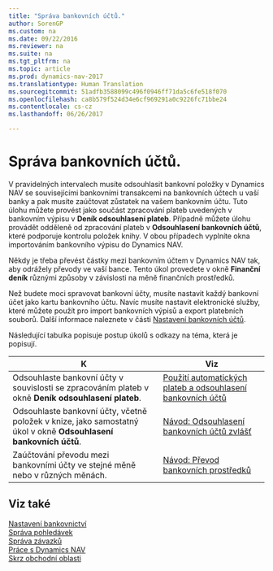 ```yaml
---
title: "Správa bankovních účtů."
author: SorenGP
ms.custom: na
ms.date: 09/22/2016
ms.reviewer: na
ms.suite: na
ms.tgt_pltfrm: na
ms.topic: article
ms.prod: dynamics-nav-2017
ms.translationtype: Human Translation
ms.sourcegitcommit: 51adfb3588099c496f0946ff71da5c6fe518f070
ms.openlocfilehash: ca8b579f524d34e6cf969291a0c9226fc71bbe24
ms.contentlocale: cs-cz
ms.lasthandoff: 06/26/2017

---
```


# <a name="manage-bank-accounts"></a>Správa bankovních účtů.
V pravidelných intervalech musíte odsouhlasit bankovní položky v Dynamics NAV se souvisejícími bankovními transakcemi na bankovních účtech u vaší banky a pak musíte zaúčtovat zůstatek na vašem bankovním účtu. Tuto úlohu můžete provést jako součást zpracování plateb uvedených v bankovním výpisu v **Deník odsouhlasení plateb**. Případně můžete úlohu provádět odděleně od zpracování plateb v **Odsouhlasení bankovních účtů**, které podporuje kontrolu položek knihy. V obou případech vyplníte okna importováním bankovního výpisu do Dynamics NAV.

Někdy je třeba převést částky mezi bankovním účtem v Dynamics NAV tak, aby odrážely převody ve vaší bance. Tento úkol provedete v okně **Finanční deník** různými způsoby v závislosti na měně finančních prostředků.

Než budete moci spravovat bankovní účty, musíte nastavit každý bankovní účet jako kartu bankovního účtu. Navíc musíte nastavit elektronické služby, které můžete použít pro import bankovních výpisů a export platebních souborů. Další informace naleznete v části [Nastavení bankovních účtů](bank-setup-banking.md).

Následující tabulka popisuje postup úkolů s odkazy na téma, která je popisují.

|K |Viz |
|---|----|
|Odsouhlaste bankovní účty v souvislosti se zpracováním plateb v okně **Deník odsouhlasení plateb**.|[Použití automatických plateb a odsouhlasení bankovních účtů](receivables-apply-payments-auto-reconcile-bank-accounts.md)|
|Odsouhlaste bankovní účty, včetně položek v knize, jako samostatný úkol v okně **Odsouhlasení bankovních účtů**.|[Návod: Odsouhlasení bankovních účtů zvlášť](bank-how-reconcile-bank-accounts-separately.md)|
|Zaúčtování převodu mezi bankovními účty ve stejné měně nebo v různých měnách.|[Návod: Převod bankovních prostředků](bank-how-transfer-bank-funds.md)
## <a name="see-also"></a>Viz také  
[Nastavení bankovnictví](bank-setup-banking.md)  
[Správa pohledávek](receivables-manage-receivables.md)  
[Správa závazků](payables-manage-payables.md)    
[Práce s Dynamics NAV](ui-work-product.md)  
[Skrz obchodní oblasti](ui-across-business-areas.md)

